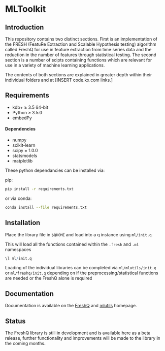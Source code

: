 # MLToolkit
## Introduction
This repository contains two distinct sections. First is an implementation of the FRESH (FeatuRe Extraction and Scalable Hypothesis testing) algorithm called FreshQ for use in feature extraction from time series data and the reduction in the number of features through statistical testing. The second section is a number of scipts containing functions which are relevant for use in a variety of machine learning applications.

The contents of both sections are explained in greater depth within their individual folders and at [INSERT code.kx.com links.]

## Requirements

- kdb+ ≥ 3.5 64-bit
- Python ≥ 3.5.0
- embedPy

#### Dependencies
- numpy
- scikit-learn
- scipy = 1.0.0
- statsmodels
- matplotlib

These python dependancies can be installed via:

pip:
```bash
pip install -r requirements.txt
```

or via conda:
```bash
conda install --file requirements.txt
```

## Installation

Place the library file in `$QHOME` and load into a q instance using `ml/init.q`

This will load all the functions contained within the `.fresh` and `.ml` namespaces 
```q
\l ml/init.q
```

Loading of the individual libraries can be completed via `ml/mlutils/init.q` or `ml/freshq/init.q` depending on if the preprocessing/statistical functions are needed or the FreshQ alone is required
## Documentation

Documentation is available on the [FreshQ](https://code.kx.com/q/ml/freshq/) and [mlutils](https://code.kx.com/q/ml/mlutils) homepage.

## Status

The FreshQ library is still in development and is available here as a beta release, further functionality and improvements will be made to the library in the coming months.

